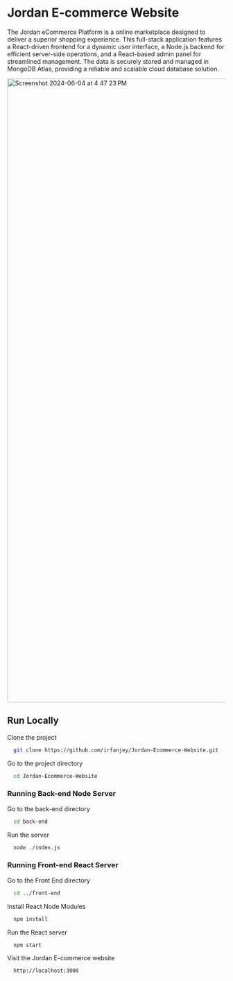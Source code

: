 # Jordan E-commerce Website

The Jordan eCommerce Platform is a online marketplace designed to deliver a superior shopping experience. This full-stack application features a React-driven frontend for a dynamic user interface, a Node.js backend for efficient server-side operations, and a React-based admin panel for streamlined management. The data is securely stored and managed in MongoDB Atlas, providing a reliable and scalable cloud database solution.

<img width="1440" alt="Screenshot 2024-06-04 at 4 47 23 PM" src="https://github.com/irfanjey/Jordan-Ecommerce-Website/assets/133928024/4b38a077-e9ce-4d32-9c9e-11b48d55b57a">

## Run Locally

Clone the project

```bash
  git clone https://github.com/irfanjey/Jordan-Ecommerce-Website.git
```

Go to the project directory

```bash
  cd Jordan-Ecommerce-Website
```

### Running Back-end Node Server
Go to the back-end directory

```bash
  cd back-end
```

Run the server

```bash
  node ./index.js
```
### Running Front-end React Server
Go to the Front End directory

```bash
  cd ../front-end
```

Install React Node Modules

```bash
  npm install
```

Run the React server

```bash
  npm start
```

Visit the Jordan E-commerce website

```bash
  http://localhost:3000
```


